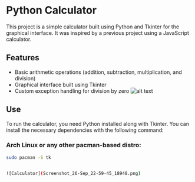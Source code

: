 # Python Calculator

This project is a simple calculator built using Python and Tkinter for the graphical interface. It was inspired by a previous project using a JavaScript calculator.

## Features
- Basic arithmetic operations (addition, subtraction, multiplication, and division)
- Graphical interface built using Tkinter
- Custom exception handling for division by zero
![alt text](https://github.com/[username]/[reponame]/blob/[branch]/image.jpg?raw=true)
## Use

To run the calculator, you need Python installed along with Tkinter. You can install the necessary dependencies with the following command:

### Arch Linux or any other pacman-based distro:
```bash
sudo pacman -S tk


![Calculator](Screenshot_26-Sep_22-59-45_18948.png)

